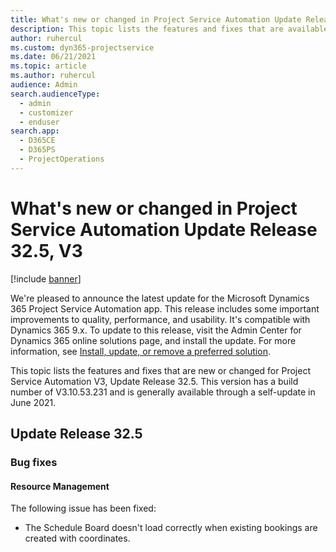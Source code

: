 ```yaml
---
title: What's new or changed in Project Service Automation Update Release 32.5, V3
description: This topic lists the features and fixes that are available in Project Service Automation Update Release 32.5, V3.
author: ruhercul
ms.custom: dyn365-projectservice
ms.date: 06/21/2021
ms.topic: article
ms.author: ruhercul
audience: Admin
search.audienceType: 
  - admin
  - customizer
  - enduser
search.app: 
  - D365CE
  - D365PS
  - ProjectOperations
---
```



# What's new or changed in Project Service Automation Update Release 32.5, V3

[!include [banner](../includes/psa-now-project-operations.md)]

We're pleased to announce the latest update for the Microsoft Dynamics 365 Project Service Automation app. This release includes some important improvements to quality, performance, and usability. It's compatible with Dynamics 365 9.x. To update to this release, visit the Admin Center for Dynamics 365 online solutions page, and install the update. For more information, see [Install, update, or remove a preferred solution](/power-platform/admin/install-remove-preferred-solution).

This topic lists the features and fixes that are new or changed for Project Service Automation V3, Update Release 32.5. This version has a build number of V3.10.53.231 and is generally available through a self-update in June 2021.

## Update Release 32.5

### Bug fixes

#### Resource Management

The following issue has been fixed:

- The Schedule Board doesn't load correctly when existing bookings are created with coordinates.

